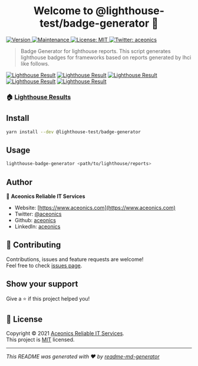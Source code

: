<h1 align="center">Welcome to @lighthouse-test/badge-generator 👋</h1>
<p>
  <a href="https://www.npmjs.com/package/@lighthouse-test/badge-generator" target="_blank">
    <img alt="Version" src="https://img.shields.io/npm/v/@lighthouse-test/badge-generator.svg">
  </a>
  <a href="https://github.com/lighthouse-test/badge-generator/graphs/commit-activity" target="_blank">
    <img alt="Maintenance" src="https://img.shields.io/badge/Maintained%3F-yes-green.svg" />
  </a>
  <a href="https://github.com/lighthouse-test/badge-generator/blob/main/LICENSE" target="_blank">
    <img alt="License: MIT" src="https://img.shields.io/github/license/@lighthouse-test/badge-generator" />
  </a>
  <a href="https://twitter.com/aceonics" target="_blank">
    <img alt="Twitter: aceonics" src="https://img.shields.io/twitter/follow/aceonics.svg?style=social" />
  </a>
</p>

> Badge Generator for lighthouse reports. This script generates lighthouse badges for frameworks based on reports generated by lhci like follows.

[![Lighthouse Result](https://lighthouse-test.github.io/angular-static/_lighthouse/_index_html.performance.svg)](https://lighthouse-test.github.io/angular-static/_lighthouse/_index_html.report.html)
[![Lighthouse Result](https://lighthouse-test.github.io/angular-static/_lighthouse/_index_html.accessibility.svg)](https://lighthouse-test.github.io/angular-static/_lighthouse/_index_html.report.html)
[![Lighthouse Result](https://lighthouse-test.github.io/angular-static/_lighthouse/_index_html.best-practices.svg)](https://lighthouse-test.github.io/angular-static/_lighthouse/_index_html.report.html)
[![Lighthouse Result](https://lighthouse-test.github.io/angular-static/_lighthouse/_index_html.seo.svg)](https://lighthouse-test.github.io/angular-static/_lighthouse/_index_html.report.html)
[![Lighthouse Result](https://lighthouse-test.github.io/angular-static/_lighthouse/_index_html.pwa.svg)](https://lighthouse-test.github.io/angular-static/_lighthouse/_index_html.report.html)

### 🏠 [Lighthouse Results](https://lighthouse-test.github.io)

## Install

```sh
yarn install --dev @lighthouse-test/badge-generator
```

## Usage

```sh
lighthouse-badge-generator <path/to/lighthouse/reports>
```

## Author

👤 **Aceonics Reliable IT Services**

- Website: [https://www.aceonics.com](https://www.aceonics.com)
- Twitter: [@aceonics](https://twitter.com/aceonics)
- Github: [aceonics](https://github.com/aceonics)
- LinkedIn: [aceonics](https://linkedin.com/company/aceonics)

## 🤝 Contributing

Contributions, issues and feature requests are welcome!<br />Feel free to check [issues page](https://github.com/lighthouse-test/badge-generator/issues).

## Show your support

Give a ⭐️ if this project helped you!

## 📝 License

Copyright © 2021 [Aceonics Reliable IT Services](https://github.com/aceonics).<br />
This project is [MIT](https://github.com/lighthouse-test/badge-generator/blob/master/LICENSE) licensed.

---

_This README was generated with ❤️ by [readme-md-generator](https://github.com/kefranabg/readme-md-generator)_
